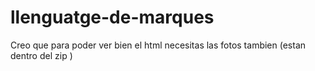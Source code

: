 # llenguatge-de-marques
Creo que para poder ver bien el html necesitas las fotos tambien (estan dentro del zip )
